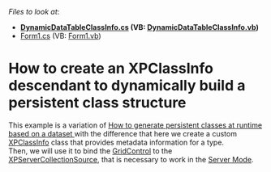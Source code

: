 <!-- default file list -->
*Files to look at*:

* **[DynamicDataTableClassInfo.cs](./CS/DynamicDataTableClassInfo.cs) (VB: [DynamicDataTableClassInfo.vb](./VB/DynamicDataTableClassInfo.vb))**
* [Form1.cs](./CS/Form1.cs) (VB: [Form1.vb](./VB/Form1.vb))
<!-- default file list end -->
# How to create an XPClassInfo descendant to dynamically build a persistent class structure


<p>This example is a variation of <a href="https://www.devexpress.com/Support/Center/p/E1198">How to generate persistent classes at runtime based on a dataset </a> with the difference that here we create a custom <a href="http://documentation.devexpress.com/#XPO/clsDevExpressXpoMetadataXPClassInfotopic">XPClassInfo</a> class that provides metadata information for a type.<br /> Then, we will use it to bind the <a href="http://documentation.devexpress.com/#WPF/clsDevExpressWpfGridGridControltopic">GridControl</a> to the <a href="http://documentation.devexpress.com/#XPO/clsDevExpressXpoXPServerCollectionSourcetopic">XPServerCollectionSource</a>, that is necessary to work in the <a href="http://documentation.devexpress.com/#WindowsForms/CustomDocument2990">Server Mode</a>.</p>

<br/>


